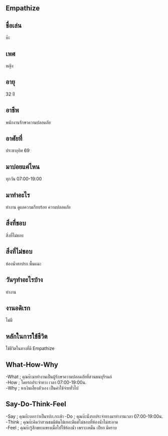 ## Empathize<br>
## ชื่อเล่น<br>
บ๊ะ 
## เพศ<br> 
หญิง 
## อายุ<br> 
32 ปี 
## อาชีพ<br> 
พนักงานรักษาความปลอดภัย 
## อาศัยที่<br> 
ประชาอุทิศ 69 
## มาบ่อยแค่ไหน<br> 
ทุกวัน 07:00-19:00 
## มาทำอะไร<br> 
ทำงาน ดูแลความเรียบร้อย ความปลอดภัย 
## สิ่งที่ชอบ<br> 
สิ่งที่ไม่ชอบ 
## สิ่งที่ไม่ชอบ<br>
ห้องน้ำสกปรก พื้นแฉะ
## วันๆทำอะไรบ้าง<br> 
ทำงาน 
## งานอดิเรก<br> 
ไม่มี 
## หลักในการใช้ชีวิต<br> 
ใช้ชีวิตในทางที่ดี
Empathize
## What-How-Why<br> 
-What ; คุณบ๊ะมาทำงานเป็นผู้รักษาความปลอดภัยที่สวนธนบุรีรมภ์<br>
-How ; โดยรถประจำทาง เวลา 07:00-19:00น.<br>
-Why ; หาเงินเลี้ยงตัวเอง เป็นค่าใช้จ่ายทั่วไป<br>
## Say-Do-Think-Feel<br> 
-Say ; คุณบ๊ะบอกว่าเป็นรปภ.กะเช้า
-Do ; คุณบ๊ะนั่งรถประจำทางมาทำงานเวลา 07:00-19:00น.<br>
-Think ; คุณบ๊ะคิดว่าสวนธมมีต้นไม้เยอะดีแต่ไม่ชอบที่ห้องน้ำไม่สะอาด<br> 
-Feel ; คุณบ๊ะรู้สึกขยะแขยงเมื่อไปใช้ห้องน้ำ เพราะเหม็น เปียก มีคราบ<br>
